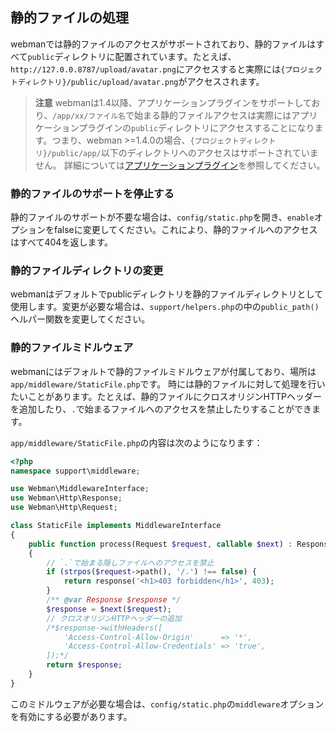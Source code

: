 ## 静的ファイルの処理
webmanでは静的ファイルのアクセスがサポートされており、静的ファイルはすべて`public`ディレクトリに配置されています。たとえば、`http://127.0.0.8787/upload/avatar.png`にアクセスすると実際には`{プロジェクトディレクトリ}/public/upload/avatar.png`がアクセスされます。

> **注意**
> webmanは1.4以降、アプリケーションプラグインをサポートしており、`/app/xx/ファイル名`で始まる静的ファイルアクセスは実際にはアプリケーションプラグインの`public`ディレクトリにアクセスすることになります。つまり、webman >=1.4.0の場合、`{プロジェクトディレクトリ}/public/app/`以下のディレクトリへのアクセスはサポートされていません。
> 詳細については[アプリケーションプラグイン](./plugin/app.md)を参照してください。

### 静的ファイルのサポートを停止する
静的ファイルのサポートが不要な場合は、`config/static.php`を開き、`enable`オプションをfalseに変更してください。これにより、静的ファイルへのアクセスはすべて404を返します。

### 静的ファイルディレクトリの変更
webmanはデフォルトでpublicディレクトリを静的ファイルディレクトリとして使用します。変更が必要な場合は、`support/helpers.php`の中の`public_path()`ヘルパー関数を変更してください。

### 静的ファイルミドルウェア
webmanにはデフォルトで静的ファイルミドルウェアが付属しており、場所は`app/middleware/StaticFile.php`です。
時には静的ファイルに対して処理を行いたいことがあります。たとえば、静的ファイルにクロスオリジンHTTPヘッダーを追加したり、`.`で始まるファイルへのアクセスを禁止したりすることができます。

`app/middleware/StaticFile.php`の内容は次のようになります：
```php
<?php
namespace support\middleware;

use Webman\MiddlewareInterface;
use Webman\Http\Response;
use Webman\Http\Request;

class StaticFile implements MiddlewareInterface
{
    public function process(Request $request, callable $next) : Response
    {
        // `.`で始まる隠しファイルへのアクセスを禁止
        if (strpos($request->path(), '/.') !== false) {
            return response('<h1>403 forbidden</h1>', 403);
        }
        /** @var Response $response */
        $response = $next($request);
        // クロスオリジンHTTPヘッダーの追加
        /*$response->withHeaders([
            'Access-Control-Allow-Origin'      => '*',
            'Access-Control-Allow-Credentials' => 'true',
        ]);*/
        return $response;
    }
}
```
このミドルウェアが必要な場合は、`config/static.php`の`middleware`オプションを有効にする必要があります。

